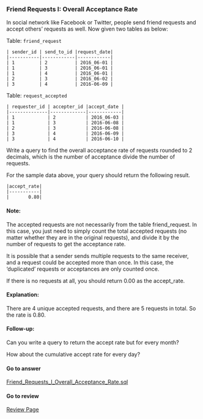### Friend Requests I: Overall Acceptance Rate


In social network like Facebook or Twitter, people send friend requests and accept others’ requests as well. Now given two tables as below:
 

Table: `friend_request`

```
| sender_id | send_to_id |request_date|
|-----------|------------|------------|
| 1         | 2          | 2016_06-01 |
| 1         | 3          | 2016_06-01 |
| 1         | 4          | 2016_06-01 |
| 2         | 3          | 2016_06-02 |
| 3         | 4          | 2016-06-09 |
```

Table: `request_accepted`

```
| requester_id | accepter_id |accept_date |
|--------------|-------------|------------|
| 1            | 2           | 2016_06-03 |
| 1            | 3           | 2016-06-08 |
| 2            | 3           | 2016-06-08 |
| 3            | 4           | 2016-06-09 |
| 3            | 4           | 2016-06-10 |
```

Write a query to find the overall acceptance rate of requests rounded to 2 decimals, which is the number of acceptance divide the number of requests.
 

For the sample data above, your query should return the following result.
 
```
|accept_rate|
|-----------|
|       0.80|
```
 

#### Note:

The accepted requests are not necessarily from the table friend_request. In this case, you just need to simply count the total accepted requests (no matter whether they are in the original requests), and divide it by the number of requests to get the acceptance rate.

It is possible that a sender sends multiple requests to the same receiver, and a request could be accepted more than once. In this case, the ‘duplicated’ requests or acceptances are only counted once.

If there is no requests at all, you should return 0.00 as the accept_rate.
 

#### Explanation:

There are 4 unique accepted requests, and there are 5 requests in total. So the rate is 0.80.
 

#### Follow-up:

Can you write a query to return the accept rate but for every month?

How about the cumulative accept rate for every day?


####  Go to answer

[Friend_Requests_I_Overall_Acceptance_Rate.sql](https://github.com/Kelv1nYu/LeetCode_Practices/blob/master/Code/Friend_Requests_I_Overall_Acceptance_Rate.sql)

#### Go to review

[Review Page](https://github.com/Kelv1nYu/LeetCode_Practices/blob/master/ReviewPage.md)
